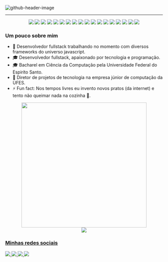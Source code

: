 ![github-header-image](https://user-images.githubusercontent.com/57152476/161855549-80b1006e-4af2-4b8e-a458-2665432531c6.png)

  
  ---

  <div align="center">
    <img src="https://img.shields.io/badge/-insomnia-4000BF?logo=insomnia&style=Flat-square">
    <img src="https://img.shields.io/badge/-netflix-E50914?logo=netflix&style=Flat-square">
    <img src="https://img.shields.io/badge/Trello-0052CC?style=Flat-square&logo=trello&logoColor=white">
    <img src="https://img.shields.io/badge/Visual_Studio_Code-0078D4?style=Flat-square&logo=visual%20studio%20code&logoColor=white">
    <img src="https://img.shields.io/badge/Spotify-1ED760?&style=Flat-square&logo=spotify&logoColor=white">
    <img src="https://img.shields.io/badge/Ubuntu-E95420?style=Flat-square&logo=ubuntu&logoColor=white">
    <img src="https://img.shields.io/badge/postgres-%23316192.svg?style=Flat-square&logo=postgresql&logoColor=white">
    <img src="https://img.shields.io/badge/npm-CB3837?style=Flat-square&logo=npm&logoColor=white">
    <img src="https://img.shields.io/badge/Node.js-339933?style=Flat-square&logo=nodedotjs&logoColor=white">
    <img src="https://img.shields.io/badge/JavaScript-323330?style=Flat-squaree&logo=javascript&logoColor=F7DF1E">
    <img src="https://img.shields.io/badge/CSS3-1572B6?style=Flat-Square&logo=css3&logoColor=white">
    <img src="https://img.shields.io/badge/TypeScript-007ACC?style=Flat-square&logo=typescript&logoColor=white">
    <img src="https://img.shields.io/badge/HTML5-E34F26?style=Flat-square&logo=html5&logoColor=white">
    <img src="https://img.shields.io/badge/C-00599C?style=Flat-square&logo=lc&logoColor=white">
    <img src="https://img.shields.io/badge/Brave-FB542B?style=Flat-square&logo=Brave&logoColor=white">
    <img src="https://img.shields.io/badge/sqlite-%2307405e.svg?style=Flat-square&logo=sqlite&logoColor=white">
    <img src="https://img.shields.io/badge/react-%2320232a.svg?style=Flat-square&logo=react&logoColor=%2361DAFB">
    <img src="https://img.shields.io/badge/figma-%23F24E1E.svg?style=Flat-square&logo=figma&logoColor=white">
  </div>

  ### Um pouco sobre mim
  
- 🌱 Desenvolvedor fullstack trabalhando no momento com diversos frameworks do universo javascript.
- 🎓 Desenvolvedor fullstack, apaixonado por tecnologia e programação.
- 🎓 Bacharel em Ciência da Computação pela Universidade Federal do Espiríto Santo.
- 💼 Diretor de projetos de tecnologia na empresa júnior de computação da UFES.
- ⚡ Fun fact: Nos tempos livres eu invento novos pratos (da internet) e tento não queimar nada na cozinha 😬.
  
<div align="center">
  <a href="https://github.com/alekswheeler">
  <img width="400em" src="https://github-readme-stats.vercel.app/api/top-langs/?username=alekswheeler&layout=pie&langs_count=6&theme=github_dark&border_color=02D892&bg_color=0D1117&title_color=C9D1D9&text_color=8B949E&icon_color=02D892"/>
</div>
  
<div align="center">
   <img aling="center" src="https://github-readme-streak-stats.herokuapp.com?user=alekswheeler&theme=vue-dark&date_format=j%20M%5B%20Y%5D&background=0D1117&ring=02D892&fire=02D892&sideLabels=02D892&border=02D892">
 </div>

  ### Minhas redes sociais
  <a href="https://www.linkedin.com/in/alex-oliveira-435495228/">
    <img src ="https://img.shields.io/badge/LinkedIn-0077B5?style=for-the-badge&logo=linkedin&logoColor=white">
  </a>
  <a href="">
    <img src="https://img.shields.io/badge/Discord-7289DA?style=for-the-badge&logo=discord&logoColor=white">
  </a>
  <a href="https://t.me/alekswheeler">
    <img src="https://img.shields.io/badge/Telegram-2CA5E0?style=for-the-badge&logo=telegram&logoColor=white">
  </a>
  <a href="mailto:alexskntks1331@gmail.com">
    <img src="https://img.shields.io/badge/Gmail-D14836?style=for-the-badge&logo=gmail&logoColor=white">
  </a>
  
 
  
